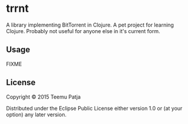 # trrnt

A library implementing BitTorrent in Clojure. A pet project for learning Clojure. Probably not useful for anyone else in it's current form.

## Usage

FIXME


## License

Copyright © 2015 Teemu Patja

Distributed under the Eclipse Public License either version 1.0 or (at
your option) any later version.
